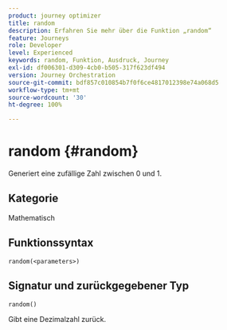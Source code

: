 ```yaml
---
product: journey optimizer
title: random
description: Erfahren Sie mehr über die Funktion „random“
feature: Journeys
role: Developer
level: Experienced
keywords: random, Funktion, Ausdruck, Journey
exl-id: df006301-d309-4cb0-b505-317f623df494
version: Journey Orchestration
source-git-commit: bdf857c010854b7f0f6ce4817012398e74a068d5
workflow-type: tm+mt
source-wordcount: '30'
ht-degree: 100%

---
```


# random {#random}

Generiert eine zufällige Zahl zwischen 0 und 1.

## Kategorie

Mathematisch

## Funktionssyntax

`random(<parameters>)`

## Signatur und zurückgegebener Typ

`random()`

Gibt eine Dezimalzahl zurück.
